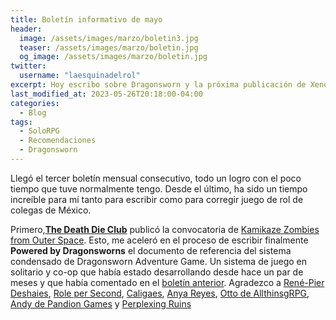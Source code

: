```yaml
---
title: Boletín informativo de mayo
header:
  image: /assets/images/marzo/boletin3.jpg
  teaser: /assets/images/marzo/boletin.jpg
  og_image: /assets/images/marzo/boletin.jpg
twitter:
  username: "laesquinadelrol"
excerpt: Hoy escribo sobre Dragonsworn y la próxima publicación de Xeno de Caligaes
last_modified_at: 2023-05-26T20:18:00-04:00
categories:
  - Blog
tags:
  - SoloRPG
  - Recomendaciones
  - Dragonsworn
---
```

Llegó el tercer boletín mensual consecutivo, todo un logro con el poco tiempo que tuve normalmente tengo. Desde el último, ha sido un tiempo increíble para mí tanto para escribir como para corregir juego de rol de colegas de México.

Primero,[**The Death Die Club**](https://twitter.com/TheDeathDieClu1) publicó la convocatoria de [Kamikaze Zombies from Outer Space](https://thedeathdieclub.com/kazos_2023/). Esto, me aceleró en el proceso de escribir finalmente **Powered by Dragonsworns** el documento de referencia del sistema condensado de Dragonsworn Adventure Game. Un sistema de juego en solitario y co-op que había estado desarrollando desde hace un par de meses y que había comentado en el [boletín  anterior](https://laesquinadelrol.com/2023/04/29/boletin2/). Agradezco a [René-Pier Deshaies](), [Role per Second](), [Caligaes](), [Anya Reyes](), [Otto de AllthinsgRPG](), [Andy de Pandion Games]() y [Perplexing Ruins]() 